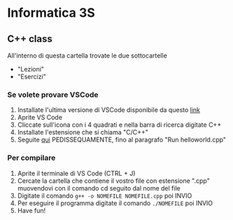 # Informatica 3S
## C++ class

All'interno di questa cartella trovate le due sottocartelle

 - "Lezioni"
 - "Esercizi"

### Se volete provare VSCode

1. Installate l'ultima versione di VSCode disponibile da questo [link](https://code.visualstudio.com/download)
2. Aprite VS Code
3. Cliccate sull'icona con i 4 quadrati e nella barra di ricerca digitate C++
4. Installate l'estensione che si chiama "C/C++"
5. Seguite [qui](https://code.visualstudio.com/docs/cpp/config-mingw) PEDISSEQUAMENTE, fino al paragrafo "Run helloworld.cpp"

### Per compilare

1. Aprite il terminale di VS Code (CTRL + J)
2. Cercate la cartella che contiene il vostro file con estensione ".cpp" muovendovi con il comando cd seguito dal nome del file
3. Digitate il comando `g++ -o NOMEFILE NOMEFILE.cpp` poi INVIO
4. Per eseguire il programma digitate il comando `./NOMEFILE` poi INVIO
5. Have fun!



